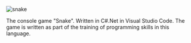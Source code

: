 ![snake](https://user-images.githubusercontent.com/44723015/216260091-3ebb1d62-5386-4d09-afa4-e19efb67bb23.png)

The console game "Snake". Written in C#.Net in Visual Studio Code. The game is written as part of the training of programming skills in this language.

